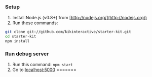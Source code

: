 ### Setup

1. Install Node.js (v0.8+) from [http://nodejs.org/](http://nodejs.org/)
2. Run these commands:

```sh
git clone git://github.com/kikinteractive/starter-kit.git
cd starter-kit
npm install
```

### Run debug server

1. Run this command: `npm start`
2. Go to [localhost:5000](http://localhost:5000/)
=======